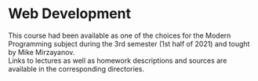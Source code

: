 # Web Development
This course had been available as one of the choices for the Modern Programming subject during the 3rd semester (1st half of 2021) and tought by Mike Mirzayanov.  
Links to lectures as well as homework descriptions and sources are available in the corresponding directories.

